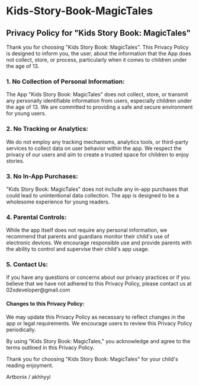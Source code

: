 # Kids-Story-Book-MagicTales

<h2> Privacy Policy for "Kids Story Book: MagicTales" </h2>


Thank you for choosing "Kids Story Book: MagicTales". This Privacy Policy is designed to inform you, the user, about the information that the App does not collect, store, or process, particularly when it comes to children under the age of 13.

<h3> 1. No Collection of Personal Information: </h3>
The App "Kids Story Book: MagicTales" does not collect, store, or transmit any personally identifiable information from users, especially children under the age of 13. We are committed to providing a safe and secure environment for young users.

<h3> 2. No Tracking or Analytics: </h3>
We do not employ any tracking mechanisms, analytics tools, or third-party services to collect data on user behavior within the app. We respect the privacy of our users and aim to create a trusted space for children to enjoy stories.

<h3> 3. No In-App Purchases: </h3>
"Kids Story Book: MagicTales" does not include any in-app purchases that could lead to unintentional data collection. The app is designed to be a wholesome experience for young readers.

<h3> 4. Parental Controls: </h3>
While the app itself does not require any personal information, we recommend that parents and guardians monitor their child's use of electronic devices. We encourage responsible use and provide parents with the ability to control and supervise their child's app usage.

<h3> 5. Contact Us: </h3>
If you have any questions or concerns about our privacy practices or if you believe that we have not adhered to this Privacy Policy, please contact us at 02xdeveloper@gmail.com

<h4> Changes to this Privacy Policy: </h4>
We may update this Privacy Policy as necessary to reflect changes in the app or legal requirements. We encourage users to review this Privacy Policy periodically.

By using "Kids Story Book: MagicTales," you acknowledge and agree to the terms outlined in this Privacy Policy.

Thank you for choosing "Kids Story Book: MagicTales" for your child's reading enjoyment.

Artbonix / akhhyyl
